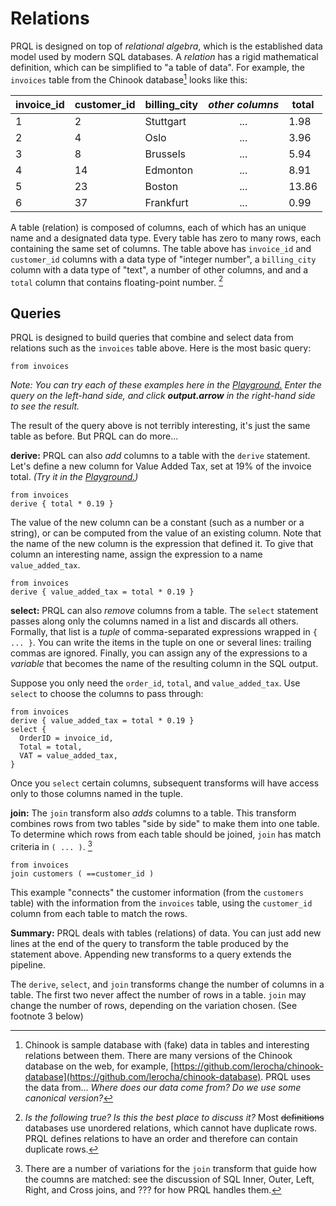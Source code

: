 # Relations

PRQL is designed on top of _relational algebra_, which is the established data
model used by modern SQL databases.
A _relation_ has a rigid mathematical definition,
which can be simplified to "a table of data". 
For example, the `invoices` table from the Chinook database[^1] looks like this:

| invoice_id | customer_id | billing_city | _other columns_ | total |
| ---------- | ------------ | ------------ | :-----------: | ----- |
| 1        |  2 | Stuttgart | ...  | 1.98 |
| 2        |  4 | Oslo      | ...        | 3.96 |
| 3        |  8 | Brussels  | ...        | 5.94 |
| 4        | 14 | Edmonton  | ...         | 8.91 |
| 5        | 23 | Boston    | ...         | 13.86 |
| 6        | 37 | Frankfurt | ...         | 0.99 |

A table (relation) is composed of columns, each of which has an unique name and a designated data type. 
Every table has zero to many rows, each containing the same set of columns.
The table above has `invoice_id` and `customer_id` columns with a data type of "integer number",
a `billing_city` column with a data type of "text",
a number of other columns, and 
and a `total` column that contains floating-point number. [^2]

## Queries

PRQL is designed to build queries that combine and select data from relations such as the `invoices` table above. Here is the most basic query:

```
from invoices
```

_Note: You can try each of these examples here in the [Playground.](https://prql-lang.org/playground/)
Enter the query on the left-hand side,
and click **output.arrow** in the right-hand side to see the result._

The result of the query above is not terribly interesting, it's just the same table as before.
But PRQL can do more... 

**derive:** PRQL can also _add_ columns to a table with the `derive` statement.
Let's define a new column for Value Added Tax, set at 19% of the invoice total.
_(Try it in the [Playground.](https://prql-lang.org/playground/))_
 
```
from invoices
derive { total * 0.19 }
```

<!-- todo: make sure that the new column is unnamed -->

The value of the new column can be a constant (such as a number or a string),
or can be computed from the value of an existing column.
Note that the name of the new column is the expression that defined it.
To give that column an interesting name, 
assign the expression to a name `value_added_tax`.

```
from invoices
derive { value_added_tax = total * 0.19 }
```

**select:** PRQL can also _remove_ columns from a table. 
The `select` statement passes along only the columns named in a list
and discards all others. 
Formally, that list is a _tuple_ of comma-separated expressions wrapped in `{ ... }`.
You can write the items in the tuple on one or several lines:
trailing commas are ignored.
Finally, you can assign any of the expressions to a _variable_
that becomes the name of the resulting column in the SQL output.

Suppose you only need the `order_id`, `total`, and `value_added_tax`.
Use `select` to choose the columns to pass through:

```
from invoices
derive { value_added_tax = total * 0.19 }
select { 
  OrderID = invoice_id, 
  Total = total, 
  VAT = value_added_tax,
}
```

Once you `select` certain columns, subsequent transforms will have access only to those columns named in the tuple.
 
**join:** The `join` transform also _adds_ columns to a table.
This transform combines rows from two tables "side by side" to make them into one table. 
To determine which rows from each table should be joined, `join` has match criteria in `( ... )`. [^3] 

```
from invoices
join customers ( ==customer_id )
```

This example "connects" the customer information (from the `customers` table) with the information from the `invoices` table, using the `customer_id` column from each table to match the rows.

**Summary:** PRQL deals with tables (relations) of data.
You can just add new lines at the end of the query
to transform the table produced by the statement above.
Appending new transforms to a query extends the pipeline.

The `derive`, `select`, and `join` transforms change the number of columns in a table.
The first two never affect the number of rows in a table. 
`join` may change the number of rows, depending on the variation chosen. (See footnote 3 below)

[^1]: Chinook is sample database with (fake) data in tables and interesting relations between them. There are many versions of the Chinook database on the web, for example, [https://github.com/lerocha/chinook-database](https://github.com/lerocha/chinook-database). PRQL uses the data from... _Where does our data come from? Do we use some canonical version?_

[^2]: _Is the following true? Is this the best place to discuss it?_ Most ~~definitions~~ databases use unordered relations, which cannot have duplicate rows. PRQL defines relations to have an order and therefore can contain duplicate rows.

[^3]: There are a number of variations for the `join` transform that guide how the coumns are matched: see the discussion of SQL Inner, Outer, Left, Right, and Cross joins, and ??? for how PRQL handles them.
